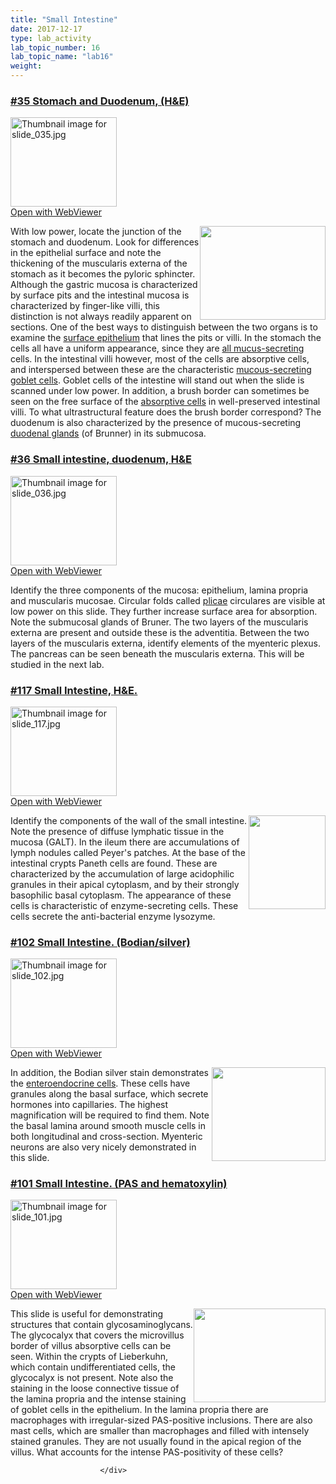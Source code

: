 ```yaml
---
title: "Small Intestine"
date: 2017-12-17
type: lab_activity
lab_topic_number: 16
lab_topic_name: "lab16"
weight: 
---
```

<div class="entrybody">
						<h3><u>#35 Stomach and Duodenum, (H&amp;E)</u></h3>

<div class="thumbnail"> <a href="http://virtualslides.cumc.columbia.edu/35.svs/view.apml?" target="_blank"><img alt="Thumbnail image for slide_035.jpg" src="http://histologylab.ccnmtl.columbia.edu/assets/images/slide_035-thumb-170x143-1473.jpg" width="170" height="143" class="mt-image-left"></a><br><a href="http://virtualslides.cumc.columbia.edu/35.svs/view.apml?" target="_blank">Open with WebViewer</a> </div>

<p><img src="http://histologylab.ccnmtl.columbia.edu/assets/images/35%20stomach%20and%20duodenum.jpg" style="width:201px; height:150px; float:right;">With low power, locate the junction of the stomach and duodenum.  Look for differences in the epithelial surface and note the thickening of the muscularis externa of the stomach as it becomes the pyloric sphincter.  Although the gastric mucosa is characterized by surface pits and the intestinal mucosa is characterized by finger-like villi, this distinction is not always readily apparent on sections.  One of the best ways to distinguish between the two organs is to examine the <u>surface epithelium</u> that lines the pits or villi.  In the stomach the cells all have a uniform appearance, since they are <u>all mucus-secreting</u> cells.  In the intestinal villi however, most of the cells are absorptive cells, and interspersed between these are the characteristic <u>mucous-secreting goblet cells</u>.  Goblet cells of the intestine will stand out when the slide is scanned under low power.   In addition, a brush border can sometimes be seen on the free surface of the <u>absorptive cells</u> in well-preserved intestinal villi.  To what ultrastructural feature does the brush border correspond? The duodenum is also characterized by the presence of mucous-secreting <u>duodenal glands</u> (of Brunner) in its submucosa.</p>

<h3><u>#36 Small intestine, duodenum, <span class="caps">H&amp;E</span></u></h3>

<div class="thumbnail"> <a href="http://virtualslides.cumc.columbia.edu/36.svs/view.apml?" target="_blank"><img alt="Thumbnail image for slide_036.jpg" src="http://histologylab.ccnmtl.columbia.edu/assets/images/slide_036-thumb-170x143-1476.jpg" width="170" height="143" class="mt-image-left"></a><br><a href="http://virtualslides.cumc.columbia.edu/36.svs/view.apml?" target="_blank">Open with WebViewer</a> </div>

<p>Identify the three components of the mucosa:  epithelium, lamina propria and muscularis mucosae.  Circular folds called <u>plicae</u> circulares are visible at low power on this slide.  They further increase surface area for absorption.  Note the submucosal glands of Bruner.  The two layers of the muscularis externa are present and outside these is the adventitia.  Between the two layers of the muscularis externa, identify elements of the myenteric plexus.  The pancreas can be seen beneath the muscularis externa.  This will be studied in the next lab.</p>

<h3><u>#117 Small Intestine, <span class="caps">H&amp;E.</span></u></h3>

<div class="thumbnail"> <a href="http://virtualslides.cumc.columbia.edu/117.svs/view.apml?" target="_blank"><img alt="Thumbnail image for slide_117.jpg" src="http://histologylab.ccnmtl.columbia.edu/assets/images/slide_117-thumb-170x143-1665.jpg" width="170" height="143" class="mt-image-left"></a><br><a href="http://virtualslides.cumc.columbia.edu/117.svs/view.apml?" target="_blank">Open with WebViewer</a> </div>

<p><img src="http://histologylab.ccnmtl.columbia.edu/assets/images/117%20small%20intestine%282%29.jpg" style="width:123px; height:150px; float:right;">Identify the components of the wall of the small intestine. Note the presence of diffuse lymphatic tissue in the mucosa (GALT).  In the ileum there are accumulations of lymph nodules called Peyer's patches. At the base of the intestinal crypts Paneth cells are found. These are characterized by the accumulation of large acidophilic granules in their apical cytoplasm, and by their strongly basophilic basal cytoplasm. The appearance of these cells is characteristic of enzyme-secreting cells. These cells secrete the anti-bacterial enzyme lysozyme.</p>

<h3><u>#102 Small Intestine. (Bodian/silver)</u></h3>

<div class="thumbnail"> <a href="http://virtualslides.cumc.columbia.edu/102.svs/view.apml?" target="_blank"><img alt="Thumbnail image for slide_102.jpg" src="http://histologylab.ccnmtl.columbia.edu/assets/images/slide_102-thumb-170x143-1632.jpg" width="170" height="143" class="mt-image-left"></a><br><a href="http://virtualslides.cumc.columbia.edu/102.svs/view.apml?" target="_blank">Open with WebViewer</a> </div>

<p><img src="http://histologylab.ccnmtl.columbia.edu/assets/images/102%20small%20intestine%282%29.jpg" style="width:182px; height:150px; float:right;">In addition, the Bodian silver stain demonstrates the <u>enteroendocrine cells</u>. These cells have granules along the basal surface, which secrete hormones into capillaries. The highest magnification will be required to find them. Note the basal lamina around smooth muscle cells in both longitudinal and cross-section. Myenteric neurons are also very nicely demonstrated in this slide.</p>

<h3><u>#101 Small Intestine. (PAS and hematoxylin)</u></h3>

<div class="thumbnail"> <a href="http://virtualslides.cumc.columbia.edu/101.svs/view.apml?" target="_blank"><img alt="Thumbnail image for slide_101.jpg" src="http://histologylab.ccnmtl.columbia.edu/assets/images/slide_101-thumb-170x143-1629.jpg" width="170" height="143" class="mt-image-left"></a><br><a href="http://virtualslides.cumc.columbia.edu/101.svs/view.apml?" target="_blank">Open with WebViewer</a> </div>

<p><img src="http://histologylab.ccnmtl.columbia.edu/assets/images/101%20small%20intestine.jpg" style="width:211px; height:150px; float:right;">This slide is useful for demonstrating structures that contain glycosaminoglycans. The glycocalyx that covers the microvillus border of villus absorptive cells can be seen. Within the crypts of Lieberkuhn, which contain undifferentiated cells, the glycocalyx is not present. Note also the staining in the loose connective tissue of the lamina propria and the intense staining of goblet cells in the epithelium. In the lamina propria there are macrophages with irregular-sized <span class="caps">PAS</span>-positive inclusions. There are also mast cells, which are smaller than macrophages and filled with intensely stained granules. They are not usually found in the apical region of the villus. What accounts for the intense <span class="caps">PAS</span>-positivity of these cells? </p>
						
						
						</div>